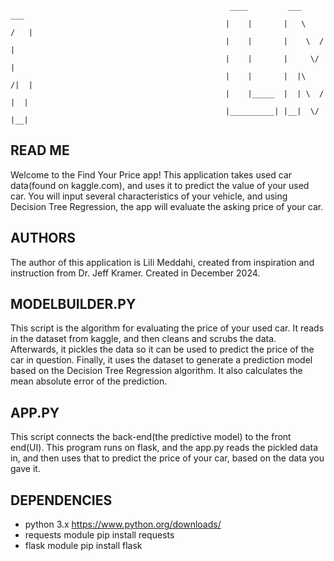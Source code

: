                                                      ____         ___      ___
                                                    |    |       |   \    /   |
                                                    |    |       |    \  /    |
                                                    |    |       |     \/     |
                                                    |    |       |  |\    /|  |
                                                    |    |_____  |  | \  / |  |
                                                    |__________| |__|  \/  |__|

READ ME
----------
Welcome to the Find Your Price app! This application takes used car data(found on kaggle.com), and uses it to predict the value of your used car. You will input several characteristics of your vehicle, and using Decision Tree Regression, the app will evaluate the asking price of your car.

AUTHORS
---------
The author of this application is Lili Meddahi, created from inspiration and instruction from Dr. Jeff Kramer. Created in December 2024.

MODELBUILDER.PY
-----------------
This script is the algorithm for evaluating the price of your used car. It reads in the dataset from kaggle, and then cleans and scrubs the data. Afterwards, it pickles the data so it can be used to predict the price of the car in question. Finally, it uses the dataset to generate a prediction model based on the Decision Tree Regression algorithm. It also calculates the mean absolute error of the prediction.

APP.PY
--------
This script connects the back-end(the predictive model) to the front end(UI). This program runs on flask, and the app.py reads the pickled data in, and then uses that to predict the price of your car, based on the data you gave it.

DEPENDENCIES
----------------
- python 3.x
    https://www.python.org/downloads/
- requests module 
    pip install requests
- flask module
    pip install flask


